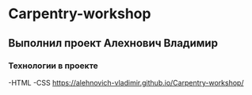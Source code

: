 # Carpentry-workshop

## Выполнил проект Алехнович Владимир

### Технологии в проекте

-HTML
-CSS
https://alehnovich-vladimir.github.io/Carpentry-workshop/
